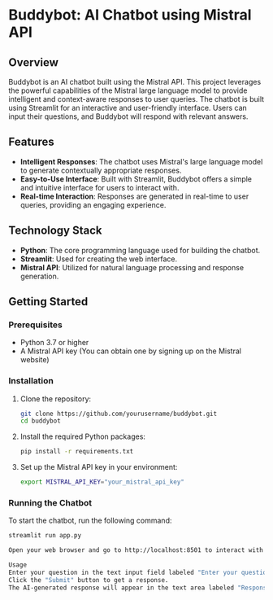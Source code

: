 # Buddybot: AI Chatbot using Mistral API

## Overview

Buddybot is an AI chatbot built using the Mistral API. This project leverages the powerful capabilities of the Mistral large language model to provide intelligent and context-aware responses to user queries. The chatbot is built using Streamlit for an interactive and user-friendly interface. Users can input their questions, and Buddybot will respond with relevant answers.

## Features

- **Intelligent Responses**: The chatbot uses Mistral's large language model to generate contextually appropriate responses.
- **Easy-to-Use Interface**: Built with Streamlit, Buddybot offers a simple and intuitive interface for users to interact with.
- **Real-time Interaction**: Responses are generated in real-time to user queries, providing an engaging experience.

## Technology Stack

- **Python**: The core programming language used for building the chatbot.
- **Streamlit**: Used for creating the web interface.
- **Mistral API**: Utilized for natural language processing and response generation.

## Getting Started

### Prerequisites

- Python 3.7 or higher
- A Mistral API key (You can obtain one by signing up on the Mistral website)

### Installation

1. Clone the repository:

    ```sh
    git clone https://github.com/yourusername/buddybot.git
    cd buddybot
    ```

2. Install the required Python packages:

    ```sh
    pip install -r requirements.txt
    ```

3. Set up the Mistral API key in your environment:

    ```sh
    export MISTRAL_API_KEY="your_mistral_api_key"
    ```

### Running the Chatbot

To start the chatbot, run the following command:

```sh
streamlit run app.py

Open your web browser and go to http://localhost:8501 to interact with Buddybot.

Usage
Enter your question in the text input field labeled "Enter your question".
Click the "Submit" button to get a response.
The AI-generated response will appear in the text area labeled "Response".
